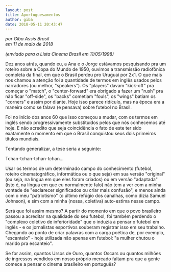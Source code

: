 ```yaml
---
layout: post
title: Aportuguesamentos
author: giba
date: 2018-05-11 20:43:47
---
```

*por Giba Assis Brasil*\
*em 11 de maio de 2018*

*(enviado para a Lista Cinema Brasil em 11/05/1998)*

Dez anos atrás, quando eu, a Ana e o Jorge estávamos pesquisando pra um roteiro sobre a Copa do Mundo de 1950, ouvimos a transmissão radiofônica completa da final, em que o Brasil perdeu pro Uruguai por 2x1. O que mais nos chamou a atenção foi a quantidade de termos em inglês usados pelos narradores (ou melhor, "speakers"). Os "players" davam "kick-off" pra começar o "match", o "center-forward" era obrigado a fazer um "rush" pra não ficar "off-side", os "backs" cometiam "fouls", os "wings" batiam os "corners" e assim por diante. Hoje isso parece ridículo, mas na época era a maneira como se falava (e pensava) sobre futebol no Brasil.

Foi no início dos anos 60 que isso começou a mudar, com os termos em inglês sendo progressivamente substituídos pelos que nós conhecemos até hoje. E não acredito que seja coincidência o fato de este ter sido exatamente o momento em que o Brasil conquistou seus dois primeiros títulos mundiais.

Tentando generalizar, a tese seria a seguinte:

Tchan-tchan-tchan-tchan...

Usar os termos de um determinado campo do conhecimento (futebol, roteiro cinematográfico, informática ou o que seja) em sua versão "original" (ou seja, na língua em que eles foram criados) ou em versão "adaptada" (isto é, na língua em que eu normalmente falo) não tem a ver com a minha vontade de "esclarecer significados ou criar mais confusão", e menos ainda com o meu "patriotismo" (o último refúgio dos canalhas, como dizia Samuel Johnson), e sim com a minha (nossa, coletiva) auto-estima nesse campo.

Será que foi assim mesmo? A partir do momento em que o povo brasileiro passou a acreditar na qualidade do seu futebol, foi também perdendo o "complexo coletivo de inferioridade" que o induzia a pensar o futebol em inglês - e os jornalistas esportivos souberam registrar isso em seu trabalho. Chegando ao ponto de criar palavras com a carga poética de, por exemplo, "escanteio" - hoje utilizada não apenas em futebol: "a mulher chutou o marido pra escanteio".

Se for assim, quantos Ursos de Ouro, quantos Oscars ou quantos milhões de ingressos vendidos em nosso próprio mercado faltam pra que a gente comece a pensar o cinema brasileiro em português?